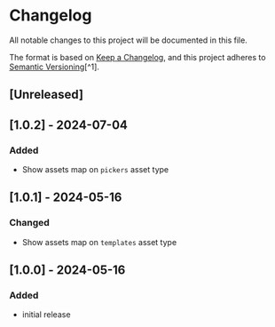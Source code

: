 # Changelog

All notable changes to this project will be documented in this file.

The format is based on [Keep a Changelog](https://keepachangelog.com/en/1.0.0/),
and this project adheres to [Semantic Versioning](https://semver.org/spec/v2.0.0.html)[^1].

<!---
Types of changes

- Added for new features.
- Changed for changes in existing functionality.
- Deprecated for soon-to-be removed features.
- Removed for now removed features.
- Fixed for any bug fixes.
- Security in case of vulnerabilities.

-->

## [Unreleased]

## [1.0.2] - 2024-07-04

### Added

* Show assets map on `pickers` asset type

## [1.0.1] - 2024-05-16

### Changed

* Show assets map on `templates` asset type

## [1.0.0] - 2024-05-16

### Added

* initial release

